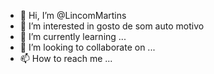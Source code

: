 - 👋 Hi, I’m @LincomMartins
- 👀 I’m interested in gosto de som auto motivo 
- 🌱 I’m currently learning ...
- 💞️ I’m looking to collaborate on ...
- 📫 How to reach me ...

<!---
LincomMartins/LincomMartins is a ✨ special ✨ repository because its `README.md` (this file) appears on your GitHub profile.
You can click the Preview link to take a look at your changes.
--->

